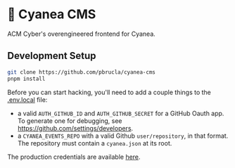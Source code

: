 # 🦕 Cyanea CMS

ACM Cyber's overengineered frontend for Cyanea.


## Development Setup

```sh
git clone https://github.com/pbrucla/cyanea-cms
pnpm install
```

Before you can start hacking, you'll need to add a couple things to the [.env.local](.env.local) file:
- a valid `AUTH_GITHUB_ID` and `AUTH_GITHUB_SECRET` for a GitHub Oauth app. To generate one for debugging, see <https://github.com/settings/developers>.
- a `CYANEA_EVENTS_REPO` with a valid Github `user/repository`, in that format. The repository must contain a `cyanea.json` at its root.

The production credentials are available [here](https://youtu.be/dQw4w9WgXcQ).
